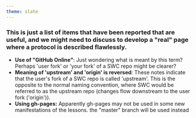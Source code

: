 ```yaml
---
theme: slate
---
```


### This is just a list of items that have been reported that are useful, and we might need to discuss to develop a "real" page where a protocol is described flawlessly.

- **Use of "GitHub Online"**: Just wondering what is meant by this term? Perhaps 'user fork' or 'your fork' of a SWC repo might be clearer?
- **Meaning of 'upstream' and 'origin' is reversed**: These notes indicate that the user's fork of a SWC repo is called 'upstream'. This is the opposite to the normal naming convention, where SWC would be referred to as the upstream repo (changes flow downstream to the user fork ('origin')).
- **Using gh-pages:**  Apparently gh-pages may not be used in some new manifestations of the lessons. the "master" branch will be used instead

